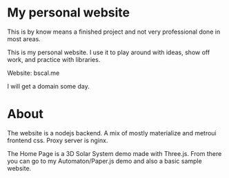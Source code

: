# My personal website

This is by know means a finished project and not very professional done in most areas.

This is my personal website. I use it to play around with ideas, show off work, and practice with libraries.

Website: bscal.me

I will get a domain some day.

# About

The website is a nodejs backend. A mix of mostly materialize and metroui frontend css.
Proxy server is nginx.

The Home Page is a 3D Solar System demo made with Three.js. From there you can go to my Automaton/Paper.js demo and also a basic sample website.
